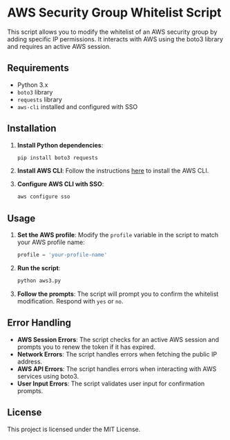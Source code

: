 # AWS Security Group Whitelist Script

This script allows you to modify the whitelist of an AWS security group by adding specific IP permissions. It interacts with AWS using the boto3 library and requires an active AWS session.

## Requirements

- Python 3.x
- `boto3` library
- `requests` library
- `aws-cli` installed and configured with SSO

## Installation

1. **Install Python dependencies**:
    ```sh
    pip install boto3 requests
    ```

2. **Install AWS CLI**:
    Follow the instructions [here](https://docs.aws.amazon.com/cli/latest/userguide/install-cliv2.html) to install the AWS CLI.

3. **Configure AWS CLI with SSO**:
    ```sh
    aws configure sso
    ```

## Usage

1. **Set the AWS profile**:
    Modify the `profile` variable in the script to match your AWS profile name:
    ```python
    profile = 'your-profile-name'
    ```

2. **Run the script**:
    ```sh
    python aws3.py
    ```

3. **Follow the prompts**:
    The script will prompt you to confirm the whitelist modification. Respond with `yes` or `no`.

## Error Handling

- **AWS Session Errors**: The script checks for an active AWS session and prompts you to renew the token if it has expired.
- **Network Errors**: The script handles errors when fetching the public IP address.
- **AWS API Errors**: The script handles errors when interacting with AWS services using boto3.
- **User Input Errors**: The script validates user input for confirmation prompts.

## License

This project is licensed under the MIT License.